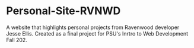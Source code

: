 # Personal-Site-RVNWD
A website that highlights personal projects from Ravenwood developer Jesse Ellis. Created as a final project for PSU's Inrtro to Web Development Fall 202.
